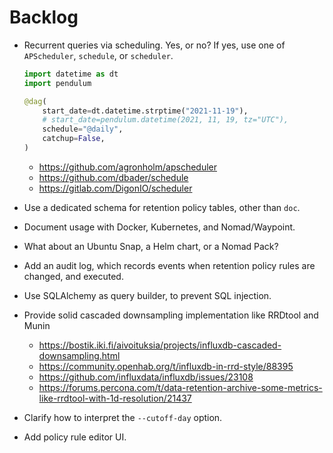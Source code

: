 # Backlog

- Recurrent queries via scheduling.
  Yes, or no? If yes, use one of `APScheduler`, `schedule`, or `scheduler`.

  ```python
  import datetime as dt
  import pendulum

  @dag(
      start_date=dt.datetime.strptime("2021-11-19"),
      # start_date=pendulum.datetime(2021, 11, 19, tz="UTC"),
      schedule="@daily",
      catchup=False,
  )
  ```

  - https://github.com/agronholm/apscheduler
  - https://github.com/dbader/schedule
  - https://gitlab.com/DigonIO/scheduler

- Use a dedicated schema for retention policy tables, other than `doc`.
- Document usage with Docker, Kubernetes, and Nomad/Waypoint.
- What about an Ubuntu Snap, a Helm chart, or a Nomad Pack?
- Add an audit log, which records events when retention policy rules are
  changed, and executed.
- Use SQLAlchemy as query builder, to prevent SQL injection.
- Provide solid cascaded downsampling implementation like RRDtool and Munin
  - https://bostik.iki.fi/aivoituksia/projects/influxdb-cascaded-downsampling.html
  - https://community.openhab.org/t/influxdb-in-rrd-style/88395
  - https://github.com/influxdata/influxdb/issues/23108
  - https://forums.percona.com/t/data-retention-archive-some-metrics-like-rrdtool-with-1d-resolution/21437
- Clarify how to interpret the `--cutoff-day` option.
- Add policy rule editor UI.
